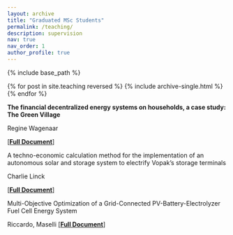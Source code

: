 ```yaml
---
layout: archive
title: "Graduated MSc Students"
permalink: /teaching/
description: supervision
nav: true
nav_order: 1
author_profile: true
---
```


{% include base_path %}

{% for post in site.teaching reversed %}
  {% include archive-single.html %}
{% endfor %}


**The financial decentralized energy systems on households, a case study: The Green Village**

Regine Wagenaar

[[**Full Document**]](https://repository.tudelft.nl/islandora/object/uuid:40dde860-b595-4ed2-9c97-33a88d4df769) 



A techno-economic calculation method for the implementation of an autonomous solar and storage system to electrify Vopak’s storage terminals

Charlie Linck

[[**Full Document**]](https://repository.tudelft.nl/islandora/object/uuid%3Ab2705bba-68e4-4007-9bd2-c49f04214f1f) 




Multi-Objective Optimization of a Grid-Connected PV-Battery-Electrolyzer Fuel Cell Energy System

Riccardo, Maselli
[[**Full Document**]](https://repository.tudelft.nl/islandora/object/uuid%3Aeeb957a4-a37c-4bff-9210-7a5907191cad?collection=education)
